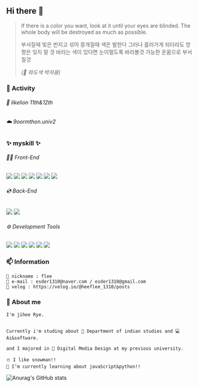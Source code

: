 ## Hi there 👋 
> If there is a color you want, 
look at it until your eyes are blinded.
The whole body will be destroyed as much as possible.
> 
> 부서질때 빛은 번지고
섞어 뭉개질때 색은 발한다
그러나 흘러가게 되더라도
방향은 잊지 말 것
바라는 색이 있다면
눈이멀도록 바라볼것
가능한 온몸으로 부서질것
> 
> _(🌊 파도색 박자용)_

### 📌 Activity
###### 🦁 likelion 11th&12th
###### ☁️ 9oormthon.univ2

### ✨ myskill ✨
###### 👩‍💻 Front-End
  <img src="https://img.shields.io/badge/HTML-E34F26?style=flat&logo=html5&logoColor=white"> <img src="https://img.shields.io/badge/JavaScript-F7DF1E?style=flat&logo=javascript&logoColor=white"> <img src="https://img.shields.io/badge/CSS-1572B6?style=flat&logo=css3&logoColor=white"> <img src="https://img.shields.io/badge/React-61DAFB?style=flat&logo=react&logoColor=white"> <img src="https://img.shields.io/badge/Next.js-000?style=flat&logo=next.js&logoColor=white"> <img src="https://img.shields.io/badge/TypeScript-3178C6?style=flat&logo=typescript&logoColor=white"> <img src="https://img.shields.io/badge/styled-components-DB7093?style=flat&logo=styled-components&logoColor=white"><div>

###### 💿 Back-End
  <img src="https://img.shields.io/badge/Python-3776AB?style=flat&logo=python&logoColor=white"> <img src="https://img.shields.io/badge/MySQL-4479A1?style=flat&logo=mysql&logoColor=white"><div>

  
###### ⚙️ Development Tools
  <img src="https://img.shields.io/badge/GitHub-181717?style=flat&logo=github&logoColor=white">

  <img src="https://img.shields.io/badge/Notion-000?style=flat&logo=notion&logoColor=white">

  <img src="https://img.shields.io/badge/Figma-F24E1E?style=flat&logo=figma&logoColor=white">

  <img src="https://img.shields.io/badge/Slack-4A154B?style=flat&logo=slack&logoColor=white">

  <img src="https://img.shields.io/badge/discord-5865F2?style=flat&logo=discord&logoColor=white">
<img src="https://img.shields.io/badge/velog-20C997?style=flat&logo=velog&logoColor=white">

### 📫 Information
```
🙂 nickname : flee
💌 e-mail : esder1310@naver.com / esder1310@gmail.com
📒 velog : https://velog.io/@heeflee_1310/posts
```

### 📢 About me
```
I'm jihee Rye. 


Currently i'm studing about 🧡 Department of indian studies and 💻 Ai&software.

and I majored in 🎨 Digital Media Design at my previous university.

⛄️ I like snowman!!
🌱 I’m currently learning about javaScript&python!!

```
![Anurag's GitHub stats](https://github-readme-stats.vercel.app/api?username=jiHeeFlee&theme=graywhite&show_icons=true)
